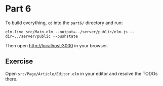 # Part 6

To build everything, `cd` into the `part6/` directory and run:

```shell
elm-live src/Main.elm --output=../server/public/elm.js --dir=../server/public --pushstate
```

Then open [http://localhost:3000](http://localhost:3000) in your browser.

## Exercise

Open `src/Page/Article/Editor.elm` in your editor and resolve the TODOs there.

